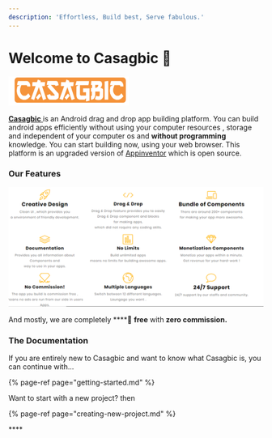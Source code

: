 ```yaml
---
description: 'Effortless, Build best, Serve fabulous.'
---
```


# Welcome to Casagbic 👋

![](.gitbook/assets/image%20%283%29.png)

[**Casagbic** ](https://www.casagbic.com)is an Android drag and drop app building platform. You can build android apps efficiently without using your computer resources , storage and independent of your computer os and **without programming** knowledge. You can start building now, using your web browser. This platform is an upgraded version of [Appinventor](https://appinventor.mit.edu/) which is open source.

### Our Features

![](.gitbook/assets/image%20%281%29.png)

And mostly, we are completely ****💯 **free** with **zero commission.**

### **The Documentatio**n

If you are entirely new to Casagbic and want to know what Casagbic is, you can continue with...

{% page-ref page="getting-started.md" %}

Want to start with a new project? then

{% page-ref page="creating-new-project.md" %}





\*\*\*\*

